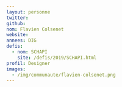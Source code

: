 ```yaml
---
layout: personne
twitter: 
github: 
nom: Flavien Colsenet
website: 
annees: DIG
defis: 
  - nom: SCHAPI
    site: /defis/2019/SCHAPI.html
profil: Designer
images:
  - /img/communaute/flavien-colsenet.png
---
```

